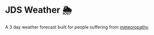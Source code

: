 # JDS Weather 🌦️

A 3 day weather forecast built for people suffering from [meteoropathy](https://en.wikipedia.org/wiki/Weather_pains).
